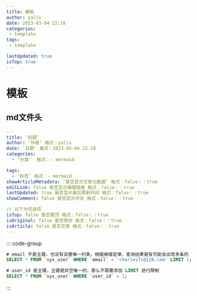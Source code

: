 ```yaml
---
title: 模板
author: yalis
date: 2023-03-04 22:18
categories:
 - template
tags:
 - template

lastUpdated: true
isTop: true
---
```


# 模板 <Badge text="持续更新" type="warning" />

## md文件头 

```yaml
---
title: ‘标题’
author: ‘作者’ 格式：yalis
date: ‘日期’ 格式：2023-03-04 22:18
categories: 
  - ‘分类’  格式：- mermaid

tags:
  - ‘标签’ 格式：- mermaid
showArticleMetadata: ’是否显示文章元数据’ 格式：false｜｜true
editLink: false 是否显示编辑链接 格式：false｜｜true
lastUpdated: true 是否显示最后更新时间 格式：false｜｜true
showComment: false 是否显示评论 格式：false｜｜true

// 以下为可选项
isTop: false 是否置顶 格式：false｜｜true
isOriginal: false 是否原创 格式：false｜｜true
isArticle: false 是否文章 格式：false｜｜true
---
```

::: code-group
```sql [正例]
# email 不是主键，也没有设置唯一约束，根据熵增定律，查询结果是有可能会出现多条的
SELECT * FROM `sys_user` WHERE `email` = 'charles7c@126.com' LIMIT 1;
```

```sql [反例]
# user_id 是主键，主键是非空唯一的，那么不需要添加 LIMIT 进行限制
SELECT * FROM `sys_user` WHERE `user_id` = 1;
```
:::